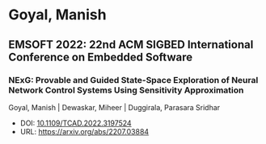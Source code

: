 # Goyal, Manish

## EMSOFT 2022: 22nd ACM SIGBED International Conference on Embedded Software

### NExG: Provable and Guided State-Space Exploration of Neural Network Control Systems Using Sensitivity Approximation
Goyal, Manish | Dewaskar, Miheer | Duggirala, Parasara Sridhar
* DOI: [10.1109/TCAD.2022.3197524](https://doi.org/10.1109/TCAD.2022.3197524)
* URL: <https://arxiv.org/abs/2207.03884>

